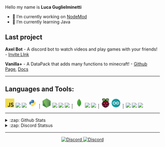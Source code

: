 Hello my name is <b>Luca Guglielminetti</b>

 - 🔭 I’m currently working on [NodeMod](https://nodemod.org)
 - 🌱 I’m currently learning Java

## Last project

**Axel Bot** - A discord bot to watch videos and play games with your friends! - [Invite LInk](https://dev.sudg.it/bot/axel)

**Vanilla+** - A DataPack that adds many functions to minecraft! - [Github Page](https://github.com/LucaGugli/VanillaPlus), [Docs](https://vplus.sudg.it)

---

## Languages and Tools:

<code><img height="30" src="https://raw.githubusercontent.com/devicons/devicon/master/icons/javascript/javascript-original.svg"></code>
<code><img height="30" src="https://devexp.io/wp-content/uploads/2019/05/ts.png"></code>
<code><img height="30" src="https://www.geekandjob.com/uploads/wiki/f03eab0e2926595f84d8e8903a2c08adcd62320e.png"></code>
<code><img height="30" src="https://raw.githubusercontent.com/github/explore/80688e429a7d4ef2fca1e82350fe8e3517d3494d/topics/python/python.png"></code>
 ┆ 
<code><img height="30" src="https://raw.githubusercontent.com/github/explore/80688e429a7d4ef2fca1e82350fe8e3517d3494d/topics/nodejs/nodejs.png"></code>
<code><img height="30" src="https://authy.com/wp-content/uploads/npm-logo.png"></code>
<code><img height="30" src="https://glue-labs.com/wp-content/uploads/2019/04/4.png"></code>
<code><img height="30" src="https://camo.githubusercontent.com/27480c90b7f92ea1405594b9e98e151b776c0830e3bb2d80b92656c342bfdf09/68747470733a2f2f692e696d6775722e636f6d2f4c775364416c452e706e67"></code>
 ┆ 
<code><img height="30" src="https://github.com/devicons/devicon/blob/master/icons/mongodb/mongodb-original.svg"></code>
<code><img height="30" src="https://i.imgur.com/naGeK8i.png"></code>
<code><img height="30" src="https://upload.wikimedia.org/wikipedia/commons/9/94/Ubuntu_logoib.svg"></code>
 ┆ 
<code><img height="30" src="https://raw.githubusercontent.com/github/explore/80688e429a7d4ef2fca1e82350fe8e3517d3494d/topics/raspberry-pi/raspberry-pi.png"></code>
<code><img height="30" src="https://raw.githubusercontent.com/github/explore/80688e429a7d4ef2fca1e82350fe8e3517d3494d/topics/arduino/arduino.png"></code>
 ┆ 
<code><img height="30" src="https://fabricmc.net/assets/logo.png"></code>
<code><img height="30" src="https://raw.githubusercontent.com/gnembon/fabric-carpet/master/src/main/resources/assets/carpet/icon.png"></code>
<code><img height="30" src="https://avatars2.githubusercontent.com/u/5411890"></code>

---

<details>
  <summary>:zap: Github Stats</summary>

![](https://komarev.com/ghpvc/?username=LucaGugli)
 
![Sudg stats](https://github-readme-stats.vercel.app/api?username=LucaGugli&theme=tokyonight) 
![Sudg Languages](https://github-readme-stats.vercel.app/api/top-langs/?username=LucaGugli&theme=tokyonight&hide=batchfile,csss)
    
</details>

<details>
  <summary>:zap: Discord Statsus</summary>
    
<img height="100px" src="https://discord.c99.nl/widget/theme-4/542597756082978836.png">
    
</details>

---

<p align="center">
<a href="https://sudg.it/link/discord">
    <img src="https://user-images.githubusercontent.com/59381835/92191514-d649ad80-ee18-11ea-9bc4-e95c7a122a99.png" alt="Discord" width="80"/>
  </a>
<a href="https://sudg.it/link/youtube">
    <img src="https://user-images.githubusercontent.com/59381835/92191346-676c5480-ee18-11ea-8240-e416eb1a5b5d.png" alt="Discord" width="80"/>
  </a>
</p>
